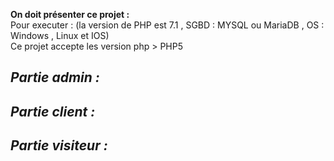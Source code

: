<b>On doit présenter ce projet :</b> 
<br>
Pour executer : (la version de PHP est 7.1 , SGBD : MYSQL ou MariaDB , OS : Windows , Linux et IOS)
<br>
Ce projet accepte les version php > PHP5

<h2><i>Partie admin :</i></h2>


<h2><i>Partie client :</i></h2>


<h2><i>Partie visiteur :</i></h2>
